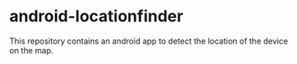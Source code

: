 # android-locationfinder
This repository contains an android app to detect the location of the device on the map.
